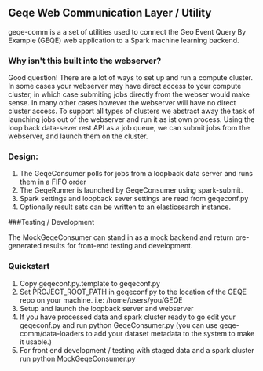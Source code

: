 ## Geqe Web Communication Layer / Utility

geqe-comm is a a set of utilities used to connect the Geo Event Query By Example (GEQE) web application to a Spark machine learning backend.


### Why isn't this built into the webserver?

Good question!  There are a lot of ways to set up and run a compute cluster.  In some cases your webserver may have direct access to your compute cluster, in which case submiting jobs directly from the webser would make sense.  In many other cases however the webserver will have no direct cluster access.  To support all types of clusters we abstract away the task of launching jobs out of the webserver and run it as ist own process. Using the loop back data-sever rest API as a job queue, we can submit jobs from the webserver, and launch them on the cluster.


### Design:

1. The GeqeConsumer polls for jobs from a loopback data server and runs them in a FIFO order
2. The GeqeRunner is launched by GeqeConsumer using spark-submit.
3. Spark settings and loopback sever settings are read from geqeconf.py
4. Optionally result sets can be written to an elasticsearch instance.


###Testing / Development

The MockGeqeConsumer can stand in as a mock backend and return pre-generated results for front-end
testing and development.


### Quickstart  

1. Copy geqeconf.py.template to geqeconf.py
2. Set PROJECT_ROOT_PATH in geqeconf.py to the location of the GEQE repo on your machine.  i.e: /home/users/you/GEQE
3. Setup and launch the loopback server and webserver
4. If you have processed data and spark cluster ready to go edit your geqeconf.py and run python GeqeConsumer.py   (you can use geqe-comm/data-loaders to add your dataset metadata to the system to make it usable.)
5. For front end development / testing with staged data and a spark cluster run python MockGeqeConsumer.py

